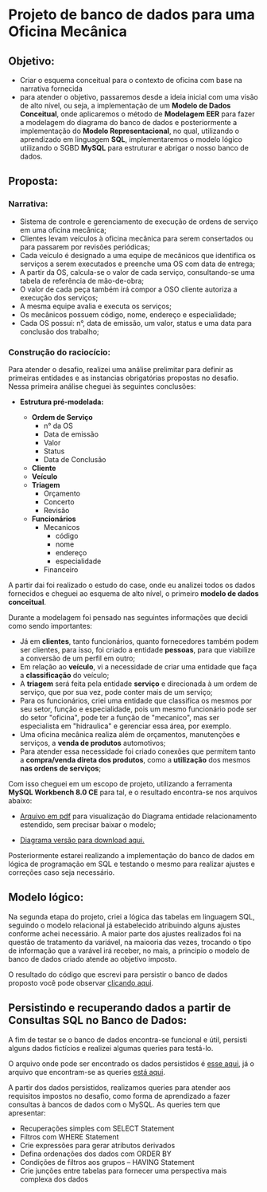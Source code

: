 # Projeto de banco de dados para uma Oficina Mecânica

## Objetivo:

 - Criar o esquema conceitual para o contexto de oficina com base na narrativa fornecida
 - para atender o objetivo, passaremos desde a ideia inicial com uma visão de alto nível, ou seja, a implementação de um **Modelo de Dados Conceitual**, onde aplicaremos o método de **Modelagem EER** para fazer a modelagem do diagrama do banco de dados e posteriormente a implementação do **Modelo Representacional**, no qual, utilizando o aprendizado em linguagem **SQL**, implementaremos o modelo lógico utilizando o SGBD **MySQL** para estruturar e abrigar o nosso banco de dados.

## Proposta:

### Narrativa:

 - Sistema de controle e gerenciamento de execução de ordens de serviço em uma oficina mecânica;
 - Clientes levam veículos à oficina mecânica para serem consertados ou para passarem por revisões  periódicas;
 - Cada veículo é designado a uma equipe de mecânicos que identifica os serviços a serem executados e preenche uma OS com data de entrega;
 - A partir da OS, calcula-se o valor de cada serviço, consultando-se uma tabela de referência de mão-de-obra;
 - O valor de cada peça também irá compor a OSO cliente autoriza a execução dos serviços;
 - A mesma equipe avalia e executa os serviços;
 - Os mecânicos possuem código, nome, endereço e especialidade;
 - Cada OS possui: n°, data de emissão, um valor, status e uma data para conclusão dos trabalho;


### Construção do raciocício:

Para atender o desafio, realizei uma análise prelimitar para definir as primeiras entidades e as instancias obrigatórias propostas no desafio. Nessa primeira análise cheguei às seguintes conclusões:

 - **Estrutura pré-modelada:**

    - **Ordem de Serviço**
        - n° da OS
        - Data de emissão
        - Valor
        - Status
        - Data de Conclusão
    - **Cliente**
    - **Veículo**
    - **Triagem**
        - Orçamento
        - Concerto
        - Revisão
    - **Funcionários**
        - Mecanicos
            - código
            - nome
            - endereço
            - especialidade
        - Financeiro

A partir dai foi realizado o estudo do case, onde eu analizei todos os dados fornecidos e cheguei ao esquema de alto nível, o primeiro **modelo de dados conceitual**.

Durante a modelagem foi pensado nas seguintes informações que decidi como sendo importantes:

 - Já em **clientes**, tanto funcionários, quanto fornecedores também podem ser clientes, para isso, foi criado a entidade **pessoas**, para que viabilize a conversão de um perfil em outro;
 - Em relação ao **veículo**, vi a necessidade de criar uma entidade que faça a **classificação** do veículo;
 - A **triagem** será feita pela entidade **serviço** e direcionada à um ordem de serviço, que por sua vez, pode conter mais de um serviço;
 - Para os funcionários, criei uma entidade que classifica os mesmos por seu setor, função e especialidade, pois um mesmo funcionário pode ser do setor "oficina", pode ter a função de "mecanico", mas ser especialista em "hidraulica" e gerenciar essa área, por exemplo.
 - Uma oficina mecânica realiza além de orçamentos, manutenções e serviços, a **venda de produtos** automotivos;
 - Para atender essa necessidade foi criado conexões que permitem tanto a **compra/venda direta dos produtos**, como a **utilização** dos mesmos **nas ordens de serviços**;

Com isso cheguei em um escopo de projeto, utilizando a ferramenta **MySQL Workbench 8.0 CE** para tal, e o resultado encontra-se nos arquivos abaixo:

 - [Arquivo em pdf](https://github.com/AndersonGabrielCalasans/Projetos-DataBaseExperienceBootcamp-DIO/blob/main/BD-Oficina/Diagrama-Oficina-Mecanica.pdf) para visualização do Diagrama entidade relacionamento estendido, sem precisar baixar o modelo;

 - [Diagrama versão para download aqui.](https://github.com/AndersonGabrielCalasans/Projetos-DataBaseExperienceBootcamp-DIO/blob/main/BD-Oficina/Diagrama-Oficina-Mecanica.mwb)

Posteriormente estarei realizando a implementação do banco de dados em lógica de programação em SQL e testando o mesmo para realizar ajustes e correções caso seja necessário.

## Modelo lógico:

Na segunda etapa do projeto, criei a lógica das tabelas em linguagem SQL, seguindo o modelo relacional já estabelecido atribuindo alguns ajustes conforme achei necessário. A maior parte dos ajustes realizados foi na questão de tratamento da variável, na maiooria das vezes, trocando o tipo de informação que a varável irá receber, no mais, a principio o modelo de banco de dados criado atende ao objetivo imposto.

O resultado do código que escrevi para persistir o banco de dados proposto você pode observar [clicando aqui]().

## Persistindo e recuperando dados a partir de Consultas SQL no Banco de Dados:

A fim de testar se o banco de dados encontra-se funcional e útil, persisti alguns dados fictícios e realizei algumas queries para testá-lo.

O arquivo onde pode ser encontrado os dados persistidos é [esse aqui](), já o arquivo que encontram-se as queries [está aqui]().

A partir dos dados persistidos, realizamos queries para atender aos requisitos impostos no desafio, como forma de aprendizado a fazer consultas à bancos de dados com o MySQL. As queries tem que apresentar:

 - Recuperações simples com SELECT Statement
 - Filtros com WHERE Statement
 - Crie expressões para gerar atributos derivados
 - Defina ordenações dos dados com ORDER BY
 - Condições de filtros aos grupos – HAVING Statement
 - Crie junções entre tabelas para fornecer uma perspectiva mais complexa dos dados

 